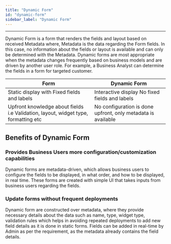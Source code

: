 ```yaml
---
title: "Dynamic Form"
id: "dynamic-form"
sidebar_label: "Dynamic Form"
---
```

---

Dynamic Form is a form that renders the fields and layout based on received Metadata where, Metadata is the data regarding the Form fields. In this case, no information about the fields or layout is available and can only be determined with the Metadata. Dynamic forms are most appropriate when the metadata changes frequently based on business models and are driven by another user role. For example, a Business Analyst can determine the fields in a form for targeted customer.

|   Form   |   Dynamic Form   |
|--------|----------|
| Static display with Fixed fields and labels | Interactive display No fixed fields and labels |
| Upfront knowledge about fields i.e Validation, layout, widget type, formatting etc | No configuration is done upfront, only metadata is available |

## Benefits of Dynamic Form

### Provides Business Users more configuration/customization capabilities

Dynamic forms are metadata-driven, which allows business users to configure the fields to be displayed, in what order, and how to be displayed, in real time. These forms are created with simple UI that takes inputs from business users regarding the fields.

### Update forms without frequent deployments

Dynamic form are constructed over metadata, where they provide necessary details about the data such as name, type, widget type, validation rules which helps in avoiding repeated deployments to add new field details as it is done in static forms. Fields can be added in real-time by Admin as per the requirement, as the metadata already contains the field details.
